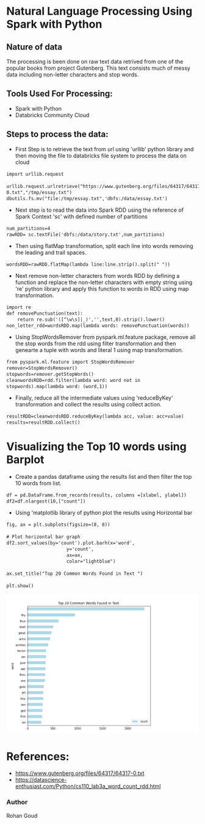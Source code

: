 # Natural Language Processing Using Spark with Python

## Nature of data
The processing is been done on raw text data retrived from one of the popular books from project Gutenberg. This text consists much of messy data including non-letter characters and stop words.

## Tools Used For Processing:
* Spark with Python
* Databricks Community Cloud 
 
 ## Steps to process the data:
- First Step is to retrieve the text from url using 'urllib' python library and then moving the file to databricks file system to process the data on cloud
 ``` 
 import urllib.request

urllib.request.urlretrieve("https://www.gutenberg.org/files/64317/64317-0.txt","/tmp/essay.txt")
dbutils.fs.mv("file:/tmp/essay.txt",'dbfs:/data/essay.txt')
 ```
 
- Next step is to read the data into Spark RDD using the reference of Spark Context 'sc' with defined number of partitions
``` 
num_partitions=4
rawRDD= sc.textFile('dbfs:/data/story.txt',num_partitions)
```
- Then using flatMap transformation, split each line into words removing the leading and trail spaces.
```
wordsRDD=rawRDD.flatMap(lambda line:line.strip().split(" "))
```
- Next remove non-letter characters from words RDD by defining a function and replace the non-letter characters with empty string using 're' python library and apply this function to words in RDD using map transformation.
```
import re
def removePunctuation(text):
    return re.sub('([^\w\s]|_)','',text,0).strip().lower()
non_letter_rdd=wordsRDD.map(lambda words: removePunctuation(words))
```
- Using StopWordsRemover from pyspark.ml.feature package, remove all the stop words from the rdd using filter transformation and then genearte a tuple with words and literal 1 using map transformation.
```
from pyspark.ml.feature import StopWordsRemover
remover=StopWordsRemover()
stopwords=remover.getStopWords()
cleanwordsRDD=rdd.filter(lambda word: word not in stopwords).map(lambda word: (word,1))
```
- Finally, reduce all the intermediate values using 'reduceByKey' transformation and collect the results using collect action.
```
resultRDD=cleanwordsRDD.reduceByKey(lambda acc, value: acc+value)
results=resultRDD.collect()
```
# Visualizing the Top 10 words using Barplot

- Create a pandas dataframe using the results list and then filter the top 10 words from list.
```
df = pd.DataFrame.from_records(results, columns =[xlabel, ylabel])
df2=df.nlargest(10,["count"])
```
- Using 'matplotlib library of python plot the results using Horizontal bar  
```
fig, ax = plt.subplots(figsize=(8, 8))

# Plot horizontal bar graph
df2.sort_values(by='count').plot.barh(x='word',
                      y='count',
                      ax=ax,
                      color="lightblue")

ax.set_title("Top 20 Common Words Found in Text ")

plt.show()
```

![](https://github.com/rohan6471/spark-nlp-project/blob/main/hbar.PNG)

# References:

- https://www.gutenberg.org/files/64317/64317-0.txt
- https://datascience-enthusiast.com/Python/cs110_lab3a_word_count_rdd.html

### Author 
   Rohan Goud
